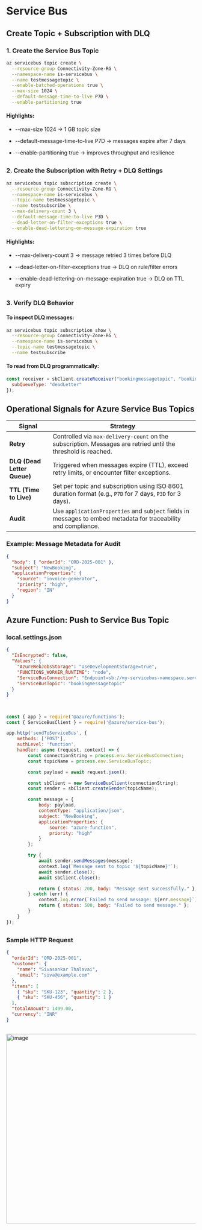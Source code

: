 # Service Bus

## Create Topic + Subscription with DLQ

### 1. Create the Service Bus Topic

```bash
az servicebus topic create \
  --resource-group Connectivity-Zone-RG \
  --namespace-name is-servicebus \
  --name testmessagetopic \
  --enable-batched-operations true \
  --max-size 1024 \
  --default-message-time-to-live P7D \
  --enable-partitioning true
```

#### Highlights:

- --max-size 1024 → 1 GB topic size

- --default-message-time-to-live P7D → messages expire after 7 days

- --enable-partitioning true → improves throughput and resilience

##

### 2. Create the Subscription with Retry + DLQ Settings

```bash
az servicebus topic subscription create \
  --resource-group Connectivity-Zone-RG \
  --namespace-name is-servicebus \
  --topic-name testmessagetopic \
  --name testsubscribe \
  --max-delivery-count 3 \
  --default-message-time-to-live P3D \
  --dead-letter-on-filter-exceptions true \
  --enable-dead-lettering-on-message-expiration true
```

#### Highlights:

- --max-delivery-count 3 → message retried 3 times before DLQ

- --dead-letter-on-filter-exceptions true → DLQ on rule/filter errors

- --enable-dead-lettering-on-message-expiration true → DLQ on TTL expiry

##

### 3. Verify DLQ Behavior

#### To inspect DLQ messages:

```bash
az servicebus topic subscription show \
  --resource-group Connectivity-Zone-RG \
  --namespace-name is-servicebus \
  --topic-name testmessagetopic \
  --name testsubscribe
```

#### To read from DLQ programmatically:

```javascript
const receiver = sbClient.createReceiver("bookingmessagetopic", "bookingsubscribe", {
  subQueueType: "deadLetter"
});
```

##

## Operational Signals for Azure Service Bus Topics

| Signal | Strategy |
|--------|----------|
| **Retry** | Controlled via `max-delivery-count` on the subscription. Messages are retried until the threshold is reached. |
| **DLQ (Dead Letter Queue)** | Triggered when messages expire (TTL), exceed retry limits, or encounter filter exceptions. |
| **TTL (Time to Live)** | Set per topic and subscription using ISO 8601 duration format (e.g., `P7D` for 7 days, `P3D` for 3 days). |
| **Audit** | Use `applicationProperties` and `subject` fields in messages to embed metadata for traceability and compliance. |

### Example: Message Metadata for Audit

```json
{
  "body": { "orderId": "ORD-2025-001" },
  "subject": "NewBooking",
  "applicationProperties": {
    "source": "invoice-generator",
    "priority": "high",
    "region": "IN"
  }
}
```
##

## Azure Function: Push to Service Bus Topic

### local.settings.json

```json
{
  "IsEncrypted": false,
  "Values": {
    "AzureWebJobsStorage": "UseDevelopmentStorage=true",
    "FUNCTIONS_WORKER_RUNTIME": "node",
    "ServiceBusConnection": "Endpoint=sb://my-servicebus-namespace.servicebus.windows.net/;SharedAccessKeyName=RootManageSharedAccessKey;SharedAccessKey=your-key",
    "ServiceBusTopic": "bookingmessagetopic"
  }
}
```

##

```javascript

const { app } = require('@azure/functions');
const { ServiceBusClient } = require('@azure/service-bus');

app.http('sendToServiceBus', {
    methods: ['POST'],
    authLevel: 'function',
    handler: async (request, context) => {
        const connectionString = process.env.ServiceBusConnection;
        const topicName = process.env.ServiceBusTopic;

        const payload = await request.json();

        const sbClient = new ServiceBusClient(connectionString);
        const sender = sbClient.createSender(topicName);

        const message = {
            body: payload,
            contentType: "application/json",
            subject: "NewBooking",
            applicationProperties: {
                source: "azure-function",
                priority: "high"
            }
        };

        try {
            await sender.sendMessages(message);
            context.log(`Message sent to topic '${topicName}'`);
            await sender.close();
            await sbClient.close();

            return { status: 200, body: "Message sent successfully." };
        } catch (err) {
            context.log.error(`Failed to send message: ${err.message}`);
            return { status: 500, body: "Failed to send message." };
        }
    }
});

```
##

### Sample HTTP Request

``` json
{
  "orderId": "ORD-2025-001",
  "customer": {
    "name": "Sivasankar Thalavai",
    "email": "siva@example.com"
  },
  "items": [
    { "sku": "SKU-123", "quantity": 2 },
    { "sku": "SKU-456", "quantity": 1 }
  ],
  "totalAmount": 1499.00,
  "currency": "INR"
}
```

##

<img width="1340" height="503" alt="image" src="https://github.com/user-attachments/assets/7e5cb813-8907-4f3a-ab7a-116c1745c539" />
